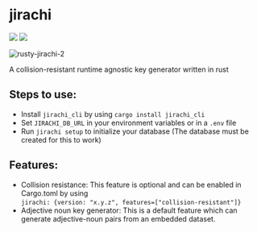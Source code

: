 # jirachi
<a href="https://crates.io/crates/jirachi"><img src=https://img.shields.io/badge/crates.io-v0.1.8-orange></a>
<a href="https://docs.rs/jirachi/0.1.8"><img src=https://img.shields.io/badge/docs.rs-jirachi-blue></a>

<img src="https://i.ibb.co/2M8nC9V/rusty-jirachi-2.png" alt="rusty-jirachi-2" border="0">

A collision-resistant runtime agnostic key generator written in rust

## Steps to use:
- Install `jirachi_cli` by using `cargo install jirachi_cli`
- Set `JIRACHI_DB_URL` in your environment variables or in a `.env` file
- Run `jirachi setup` to initialize your database (The database must be created for this to work)

## Features:
- Collision resistance: This feature is optional and can be enabled in Cargo.toml by using <br/>
`jirachi: {version: "x.y.z", features=["collision-resistant"]}`
- Adjective noun key generator: This is a default feature which can generate adjective-noun pairs from an embedded dataset.
